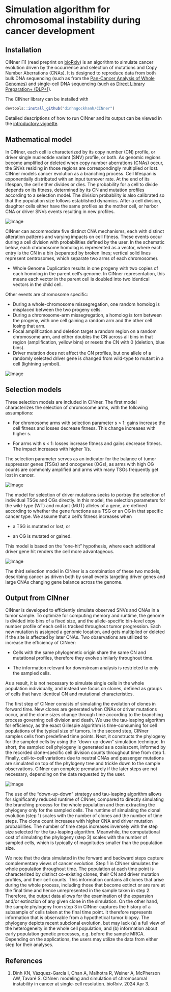 #   Simulation algorithm for chromosomal instability during cancer development

##  Installation

CINner [1] (read preprint on [bioRxiv](https://www.biorxiv.org/content/10.1101/2024.04.03.587939v1))
is an algorithm to simulate cancer evolution driven by the occurrence and selection of mutations and Copy Number Aberrations (CNAs).
It is designed to reproduce data from both bulk DNA sequencing (such as from the [Pan-Cancer Analysis of Whole Genomes](https://www.nature.com/articles/s41586-020-1969-6)) and single-cell DNA sequencing (such as [Direct Library Preparation+ (DLP+)](https://www.cell.com/cell/fulltext/S0092-8674(19)31176-6)).

The CINner library can be installed with

```R
devtools::install_github("dinhngockhanh/CINner")
```

Detailed descriptions of how to run CINner and its output can be viewed in the [introductory vignette](https://dinhngockhanh.github.io/CINner/CINner.html).

##  Mathematical model

In CINner, each cell is characterized by its copy number (CN) profile, or driver single nucleotide variant (SNV) profile, or both.
As genomic regions become amplified or deleted when copy number aberrations (CNAs) occur, the SNVs residing in those regions are correspondingly multiplied or lost.
CINner models cancer evolution as a branching process.
Cell lifespan is exponentially distributed with an input turnover rate.
At the end of its lifespan, the cell either divides or dies.
The probability for a cell to divide depends on its fitness, determined by its CN and mutation profiles according to a selection model.
The division probability is also calibrated so that the population size follows established dynamics.
After a cell division, daughter cells either have the same profiles as the mother cell, or harbor CNA or driver SNVs events resulting in new profiles.

![Image](Figure1.jpg)

CINner can accommodate five distinct CNA mechanisms, each with distinct alteration patterns and varying impacts on cell fitness.
These events occur during a cell division with probabilities defined by the user.
In the schematic below, each chromosome homolog is represented as a vector, where each entry is the CN in a bin (separated by broken lines; vertical solid lines represent centrosomes, which separate two arms of each chromosome).
- Whole Genome Duplication results in one progeny with two copies of each homolog in the parent cell’s genome.
In CINner representation, this means each vector in the parent cell is doubled into two identical vectors in the child cell.

Other events are chromosome specific:
- During a whole-chromosome missegregation, one random homolog is misplaced between the two progeny cells.
- During a chromosome-arm missegregation, a homolog is torn between the progeny, with one cell gaining a random arm and the other cell losing that arm.
- Focal amplification and deletion target a random region on a random chromosome arm, and either doubles the CN across all bins in that region (amplification, yellow bins) or resets the CN with 0 (deletion, blue bins).
- Driver mutation does not affect the CN profiles, but one allele of a randomly selected driver gene is changed from wild-type to mutant in a cell (lightning symbol). 

![Image](Figure2.jpg)

##  Selection models

Three selection models are included in CINner.
The first model characterizes the selection of chromosome arms, with the following assumptions:

- For chromosome arms with selection parameter s > 1: gains increase the cell fitness and losses decrease fitness.
This change increases with higher s.

- For arms with s < 1: losses increase fitness and gains decrease fitness.
The impact increases with higher 1/s.

The selection parameter serves as an indicator for the balance of tumor suppressor genes (TSGs) and oncogenes (OGs), as arms with high OG counts are commonly amplified and arms with many TSGs frequently get lost in cancer.

![Image](Figure3.jpg)

The model for selection of driver mutations seeks to portray the selection of individual TSGs and OGs directly.
In this model, the selection parameters for the wild-type (WT) and mutant (MUT) alleles of a gene, are defined according to whether the gene functions as a TSG or an OG in that specific cancer type.
We assume that a cell’s fitness increases when

- a TSG is mutated or lost, or

- an OG is mutated or gained.

This model is based on the “one-hit” hypothesis, where each additional driver gene hit renders the cell more advantageous.

![Image](Figure4.jpg)

The third selection model in CINner is a combination of these two models, describing cancer as driven both by small events targeting driver genes and large CNAs changing gene balance across the genome.

##  Output from CINner

CINner is developed to efficiently simulate observed SNVs and CNAs in a tumor sample.
To optimize for computing memory and runtime, the genome is divided into bins of a fixed size, and the allele-specific bin-level copy number profile of each cell is tracked throughout tumor progression.
Each new mutation is assigned a genomic location, and gets multiplied or deleted if the site is affected by later CNAs.
Two observations are utilized to increase the efficiency of CINner:

- Cells with the same phylogenetic origin share the same CN and mutational profiles, therefore they evolve similarly throughout time.

- The information relevant for downstream analysis is restricted to only the sampled cells.

As a result, it is not necessary to simulate single cells in the whole population individually, and instead we focus on clones, defined as groups of cells that have identical CN and mutational characteristics.

The first step of CINner consists of simulating the evolution of clones in forward time. 
New clones are generated when CNAs or driver mutations occur, and the clone sizes change through time according to the branching process governing cell division and death.
We use the tau-leaping algorithm for efficiency, as the exact Gillespie algorithm is time-consuming for cell populations of the typical size of tumors.
In the second step, CINner samples cells from predefined time points.
Next, it constructs the phylogeny for the sampled cells by using the “down-up-down” simulation technique.
In short, the sampled cell phylogeny is generated as a coalescent, informed by the recorded clone-specific cell division counts throughout time from step 1.
Finally, cell-to-cell variations due to neutral CNAs and passenger mutations are simulated on top of the phylogeny tree and trickle down to the sample observations.
CINner can complete prematurely if the later steps are not necessary, depending on the data requested by the user.

![Image](Figure5.jpg)

The use of the “down-up-down” strategy and tau-leaping algorithm allows for significantly reduced runtime of CINner, compared to directly simulating the branching process for the whole population and then extracting the phylogeny only for the sampled cells.
The runtime of simulating the clonal evolution (step 1) scales with the number of clones and the number of time steps.
The clone count increases with higher CNA and driver mutation probabilities.
The number of time steps increases inversely with the step size selected for the tau-leaping algorithm.
Meanwhile, the computational cost of simulating the phylogeny (step 3) scales with the number of sampled cells, which is typically of magnitudes smaller than the population size.

We note that the data simulated in the forward and backward steps capture complementary views of cancer evolution.
Step 1 in CINner simulates the whole population throughout time.
The population at each time point is characterized by distinct co-existing clones, their CN and driver mutation profiles, and their cell counts.
This information contains all clones that arise during the whole process, including those that become extinct or are rare at the final time and hence unrepresented in the sample taken in step 2.
Therefore, the output data allows for the examination of the expansion and/or extinction of any given clone in the simulation.
On the other hand, the sample phylogeny from step 3 in CINner captures the history of a subsample of cells taken at the final time point.
It therefore represents information that is observable from a hypothetical tumor biopsy. 
The phylogeny depicts recent subclonal evolution, but may lack (a) a full view of the heterogeneity in the whole cell population, and (b) information about early population genetic processes, e.g. before the sample MRCA.
Depending on the applications, the users may utilize the data from either step for their analyses.

##  References

1.  Dinh KN, Vázquez-García I, Chan A, Malhotra R, Weiner A, McPherson AW, Tavaré S.
CINner: modeling and simulation of chromosomal instability in cancer at single-cell resolution.
bioRxiv. 2024 Apr 3.